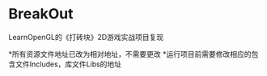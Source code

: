 # BreakOut
LearnOpenGL的《打砖块》2D游戏实战项目复现

*所有资源文件地址已改为相对地址，不需要更改
*运行项目前需要修改相应的包含文件Includes，库文件Libs的地址

